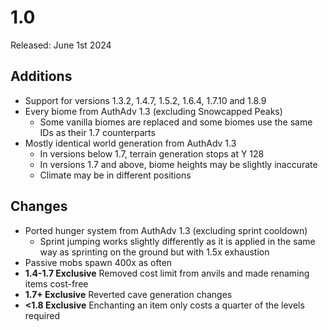 # 1.0
Released: June 1st 2024<br>

## Additions
- Support for versions 1.3.2, 1.4.7, 1.5.2, 1.6.4, 1.7.10 and 1.8.9
- Every biome from AuthAdv 1.3 (excluding Snowcapped Peaks)
  - Some vanilla biomes are replaced and some biomes use the same IDs as their 1.7 counterparts 
- Mostly identical world generation from AuthAdv 1.3
  - In versions below 1.7, terrain generation stops at Y 128
  - In versions 1.7 and above, biome heights may be slightly inaccurate
  - Climate may be in different positions

## Changes
- Ported hunger system from AuthAdv 1.3 (excluding sprint cooldown)
  - Sprint jumping works slightly differently as it is applied in the same way as sprinting on the ground but with 1.5x exhaustion
- Passive mobs spawn 400x as often
- **1.4-1.7 Exclusive** Removed cost limit from anvils and made renaming items cost-free
- **1.7+ Exclusive** Reverted cave generation changes
- **<1.8 Exclusive** Enchanting an item only costs a quarter of the levels required
